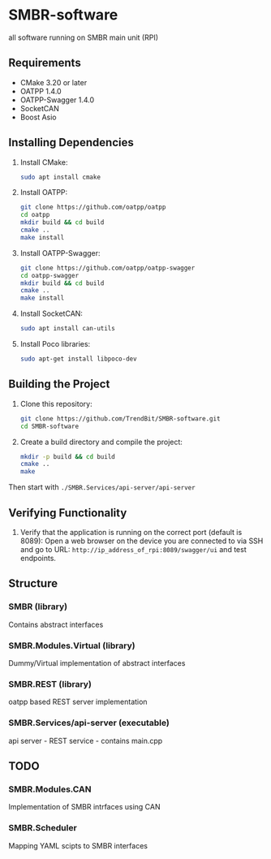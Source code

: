 # SMBR-software
all software running on SMBR main unit (RPI)


## Requirements
- CMake 3.20 or later
- OATPP 1.4.0
- OATPP-Swagger 1.4.0
- SocketCAN
- Boost Asio

## Installing Dependencies
1. Install CMake:
    ```sh
    sudo apt install cmake
    ```
2. Install OATPP:
    ```sh
    git clone https://github.com/oatpp/oatpp
    cd oatpp
    mkdir build && cd build
    cmake ..
    make install
    ```
3. Install OATPP-Swagger:
    ```sh
    git clone https://github.com/oatpp/oatpp-swagger
    cd oatpp-swagger
    mkdir build && cd build
    cmake ..
    make install
    ```
4. Install SocketCAN:
    ```sh
    sudo apt install can-utils
    ```
5. Install Poco libraries:
    ```sh
    sudo apt-get install libpoco-dev
    ```

## Building the Project
1. Clone this repository:
    ```sh
    git clone https://github.com/TrendBit/SMBR-software.git
    cd SMBR-software
    ```
2. Create a build directory and compile the project:
    ```sh
    mkdir -p build && cd build
    cmake ..
    make
    ```
Then start with `./SMBR.Services/api-server/api-server`


## Verifying Functionality
1. Verify that the application is running on the correct port (default is 8089):
    Open a web browser on the device you are connected to via SSH and go to URL: `http://ip_address_of_rpi:8089/swagger/ui` and test endpoints.


## Structure

### SMBR (library)
Contains abstract interfaces

### SMBR.Modules.Virtual (library)
Dummy/Virtual implementation of abstract interfaces

### SMBR.REST (library)
oatpp based REST server implementation

### SMBR.Services/api-server (executable)
api server - REST service - contains main.cpp


## TODO

### SMBR.Modules.CAN
Implementation of SMBR intrfaces using CAN

### SMBR.Scheduler
Mapping YAML scipts to SMBR interfaces


